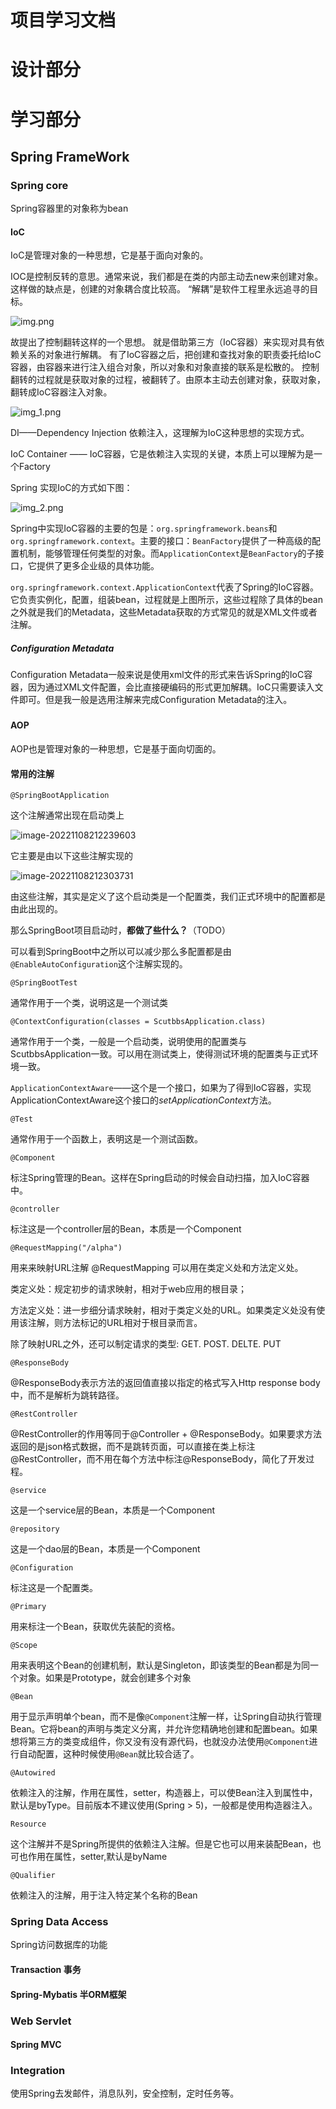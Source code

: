 # 项目学习文档
# 设计部分



# 学习部分
## Spring FrameWork

### Spring core
Spring容器里的对象称为bean
#### IoC
IoC是管理对象的一种思想，它是基于面向对象的。

IOC是控制反转的意思。通常来说，我们都是在类的内部主动去new来创建对象。这样做的缺点是，创建的对象耦合度比较高。
“解耦”是软件工程里永远追寻的目标。

![img.png](img.png)

故提出了控制翻转这样的一个思想。 就是借助第三方（IoC容器）来实现对具有依赖关系的对象进行解耦。
有了IoC容器之后，把创建和查找对象的职责委托给IoC容器，由容器来进行注入组合对象，所以对象和对象直接的联系是松散的。
控制翻转的过程就是获取对象的过程，被翻转了。由原本主动去创建对象，获取对象，翻转成IoC容器注入对象。

![img_1.png](img_1.png)

DI——Dependency Injection 依赖注入，这理解为IoC这种思想的实现方式。

IoC Container —— IoC容器，它是依赖注入实现的关键，本质上可以理解为是一个Factory

Spring 实现IoC的方式如下图：

![img_2.png](img_2.png)

Spring中实现IoC容器的主要的包是：`org.springframework.beans`和`org.springframework.context`。主要的接口：`BeanFactory`提供了一种高级的配置机制，能够管理任何类型的对象。而`ApplicationContext`是`BeanFactory`的子接口，它提供了更多企业级的具体功能。

`org.springframework.context.ApplicationContext`代表了Spring的IoC容器。它负责实例化，配置，组装bean，过程就是上图所示，这些过程除了具体的bean之外就是我们的Metadata，这些Metadata获取的方式常见的就是XML文件或者注解。

##### Configuration Metadata

Configuration Metadata一般来说是使用xml文件的形式来告诉Spring的IoC容器，因为通过XML文件配置，会比直接硬编码的形式更加解耦。IoC只需要读入文件即可。但是我一般是选用注解来完成Configuration Metadata的注入。

### 



#### AOP
AOP也是管理对象的一种思想，它是基于面向切面的。



#### 常用的注解

`@SpringBootApplication`

这个注解通常出现在启动类上

![image-20221108212239603](Readme.assets/image-20221108212239603.png)

它主要是由以下这些注解实现的

![image-20221108212303731](Readme.assets/image-20221108212303731.png)

由这些注解，其实是定义了这个启动类是一个配置类，我们正式环境中的配置都是由此出现的。

那么SpringBoot项目启动时，**都做了些什么？**（TODO）

可以看到SpringBoot中之所以可以减少那么多配置都是由`@EnableAutoConfiguration`这个注解实现的。

`@SpringBootTest`

通常作用于一个类，说明这是一个测试类

`@ContextConfiguration(classes = ScutbbsApplication.class)`

通常作用于一个类，一般是一个启动类，说明使用的配置类与ScutbbsApplication一致。可以用在测试类上，使得测试环境的配置类与正式环境一致。

`ApplicationContextAware`——这个是一个接口，如果为了得到IoC容器，实现ApplicationContextAware这个接口的*setApplicationContext*方法。

`@Test`

通常作用于一个函数上，表明这是一个测试函数。

`@Component`

标注Spring管理的Bean。这样在Spring启动的时候会自动扫描，加入IoC容器中。

`@controller`

标注这是一个controller层的Bean，本质是一个Component

`@RequestMapping("/alpha")`

用来来映射URL注解 @RequestMapping 可以用在类定义处和方法定义处。

类定义处：规定初步的请求映射，相对于web应用的根目录；

方法定义处：进一步细分请求映射，相对于类定义处的URL。如果类定义处没有使用该注解，则方法标记的URL相对于根目录而言。

除了映射URL之外，还可以制定请求的类型: GET. POST. DELTE. PUT

`@ResponseBody`

@ResponseBody表示方法的返回值直接以指定的格式写入Http response body中，而不是解析为跳转路径。

`@RestController`

@RestController的作用等同于@Controller + @ResponseBody。如果要求方法返回的是json格式数据，而不是跳转页面，可以直接在类上标注@RestController，而不用在每个方法中标注@ResponseBody，简化了开发过程。

`@service`

这是一个service层的Bean，本质是一个Component

`@repository`

这是一个dao层的Bean，本质是一个Component

`@Configuration`

标注这是一个配置类。

`@Primary`

用来标注一个Bean，获取优先装配的资格。

`@Scope`

用来表明这个Bean的创建机制，默认是Singleton，即该类型的Bean都是为同一个对象。如果是Prototype，就会创建多个对象

`@Bean`

用于显示声明单个bean，而不是像`@Component`注解一样，让Spring自动执行管理Bean。它将bean的声明与类定义分离，并允许您精确地创建和配置bean。如果想将第三方的类变成组件，你又没有没有源代码，也就没办法使用`@Component`进行自动配置，这种时候使用`@Bean`就比较合适了。

`@Autowired	`

依赖注入的注解，作用在属性，setter，构造器上，可以使Bean注入到属性中，默认是byType。目前版本不建议使用(Spring > 5)，一般都是使用构造器注入。

`Resource`

这个注解并不是Spring所提供的依赖注入注解。但是它也可以用来装配Bean，也可也作用在属性，setter,默认是byName

`@Qualifier`

依赖注入的注解，用于注入特定某个名称的Bean

### Spring Data Access
Spring访问数据库的功能
#### Transaction 事务
#### Spring-Mybatis 半ORM框架
### Web Servlet
#### Spring MVC

### Integration
使用Spring去发邮件，消息队列，安全控制，定时任务等。